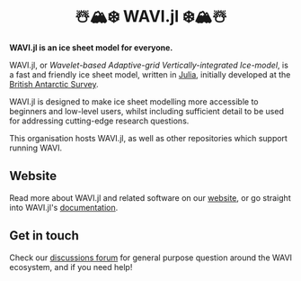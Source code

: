 <h1 align="center">
  ☃️🏔️❄️ WAVI.jl ❄️🏔️☃️
</h1>

**WAVI.jl is an ice sheet model for everyone.**

WAVI.jl, or _Wavelet-based Adaptive-grid Vertically-integrated Ice-model_, is a fast and friendly ice
sheet model, written in [Julia](https://julialang.org/), initially developed at
the [British Antarctic Survey](https://www.bas.ac.uk/).

WAVI.jl is designed to make ice sheet modelling more accessible to beginners and low-level users,
whilst including sufficient detail to be used for addressing cutting-edge research questions.

This organisation hosts WAVI.jl, as well as other repositories which support running WAVI.

## Website
Read more about WAVI.jl and related software on our [website](https://wavi-ice-sheet-model.github.io/WAVI-website/), or go straight into WAVI.jl's [documentation](https://wavi-ice-sheet-model.github.io/WAVI.jl).

## Get in touch

Check our [discussions forum](https://github.com/orgs/WAVI-ice-sheet-model/discussions) for general purpose question around the WAVI ecosystem, and if you need help!
